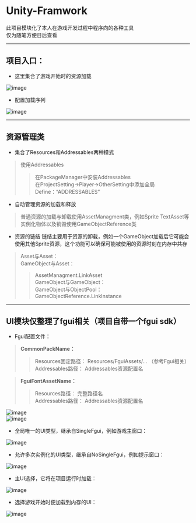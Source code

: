# Unity-Framwork
此项目模块化了本人在游戏开发过程中程序向的各种工具  
仅为随笔方便日后查看  
****
## 项目入口：  
* 这里集合了游戏开始时的资源加载  

![image](https://user-images.githubusercontent.com/71002504/161743269-14b534f1-9a6a-4a65-81ed-4bb25ae3431a.png)  
* 配置加载序列  

![image](https://user-images.githubusercontent.com/71002504/163158287-a966fe27-8179-4ea6-9979-b7e7505e76e5.png)  
****
## 资源管理类  
* 集合了Resources和Addressables两种模式  
>使用Addressables  
>>在PackageManager中安装Addressables  
>>在ProjectSetting->Player->OtherSetting中添加全局Define：“ADDRESSABLES”  

* 自动管理资源的加载和释放  
>普通资源的加载与卸载使用AssetManagment类，例如Sprite TextAsset等  
>实例化物体以及销毁使用GameObjectReference类  

* 资源的链结
链结主要用于资源的卸载，例如一个GameObject加载后它可能会使用其他Sprite资源，这个功能可以确保可能被使用的资源时刻在内存中共存
>Asset与Asset：  
>GameObject与Asset：  
>>AssetManagment.LinkAsset  
>GameObject与GameObject：  
>>GameObject与ObjectPool：  
>>GameObjectReference.LinkInstance  
****
## UI模块仅整理了fgui相关（项目自带一个fgui sdk）  
* Fgui配置文件：  
>__CommonPackName：__   
>>Resources固定路径： Resources/FguiAssets/... （参考Fgui相关）  
>>Addressables路径： Addressables资源配置名  

>__FguiFontAssetName：__  
>>Resources路径： 完整路径名  
>>Addressables路径： Addressables资源配置名  

 ![image](https://user-images.githubusercontent.com/71002504/163169210-c808596b-2a1b-45a1-9a8b-64a4e7ed9d35.png)  
 ![image](https://user-images.githubusercontent.com/71002504/163169347-aa9d303b-0ffd-4e15-a303-99a31ad01152.png)  
 
* 全局唯一的UI类型，继承自SingleFgui，例如游戏主窗口：

![image](https://user-images.githubusercontent.com/71002504/161743816-a17ef5f5-f854-44aa-bca3-ff10cfe1f368.png)  

* 允许多次实例化的UI类型，继承自NoSingleFgui，例如提示窗口：

![image](https://user-images.githubusercontent.com/71002504/163168124-9031518e-37ab-4f68-92d4-8e9d85f00764.png)  

* 主UI选择，它将在项目运行时加载：  

![image](https://user-images.githubusercontent.com/71002504/163168918-4dc3dafe-8a93-4d1c-942a-748d0f187911.png)  

* 选择游戏开始时便加载到内存的UI：

![image](https://user-images.githubusercontent.com/71002504/163168810-e0b17e46-ff64-4b3f-b9ac-4bb9c00a9d61.png)  
